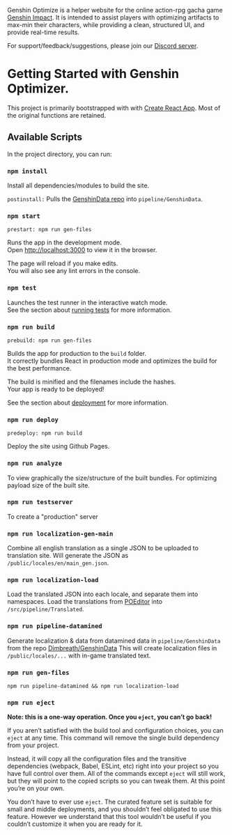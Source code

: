 Genshin Optimize is a helper website for the online action-rpg gacha game [Genshin Impact](https://genshin.mihoyo.com/). It is intended to assist players with optimizing artifacts to max-min their characters, while providing a clean, structured UI, and provide real-time results.

For support/feedback/suggestions, please join our [Discord server](https://discord.gg/CXUbQXyfUs).


# Getting Started with Genshin Optimizer.
This project is primarily bootstrapped with with [Create React App](https://github.com/facebook/create-react-app). Most of the original functions are retained.

## Available Scripts

In the project directory, you can run:

### `npm install`
Install all dependencies/modules to build the site.

`postinstall:` Pulls the [GenshinData repo](https://github.com/Dimbreath/GenshinData) into `pipeline/GenshinData`.

### `npm start`
`prestart: npm run gen-files`

Runs the app in the development mode.\
Open [http://localhost:3000](http://localhost:3000) to view it in the browser.

The page will reload if you make edits.\
You will also see any lint errors in the console.

### `npm test`

Launches the test runner in the interactive watch mode.\
See the section about [running tests](https://facebook.github.io/create-react-app/docs/running-tests) for more information.

### `npm run build`
`prebuild: npm run gen-files`

Builds the app for production to the `build` folder.\
It correctly bundles React in production mode and optimizes the build for the best performance.

The build is minified and the filenames include the hashes.\
Your app is ready to be deployed!

See the section about [deployment](https://facebook.github.io/create-react-app/docs/deployment) for more information.

### `npm run deploy`
`predeploy: npm run build`

Deploy the site using Github Pages. 

### `npm run analyze`
To view graphically the size/structure of the built bundles. For optimizing payload size of the built site.

### `npm run testserver`
To create a "production" server

### `npm run localization-gen-main`
Combine all english translation as a single JSON to be uploaded to translation site.
Will generate the JSON as `/public/locales/en/main_gen.json`.

### `npm run localization-load`
Load the translated JSON into each locale, and separate them into namespaces.
Load the translations from [POEditor](https://poeditor.com/projects/view?id=439583) into `/src/pipeline/Translated`.

### `npm run pipeline-datamined`
Generate localization & data from datamined data in `pipeline/GenshinData` from the repo [Dimbreath/GenshinData](https://github.com/Dimbreath/GenshinData)
This will create localization files in `/public/locales/...` with in-game translated text.

### `npm run gen-files`
`npm run pipeline-datamined && npm run localization-load`

### `npm run eject`

**Note: this is a one-way operation. Once you `eject`, you can’t go back!**

If you aren’t satisfied with the build tool and configuration choices, you can `eject` at any time. This command will remove the single build dependency from your project.

Instead, it will copy all the configuration files and the transitive dependencies (webpack, Babel, ESLint, etc) right into your project so you have full control over them. All of the commands except `eject` will still work, but they will point to the copied scripts so you can tweak them. At this point you’re on your own.

You don’t have to ever use `eject`. The curated feature set is suitable for small and middle deployments, and you shouldn’t feel obligated to use this feature. However we understand that this tool wouldn’t be useful if you couldn’t customize it when you are ready for it.
